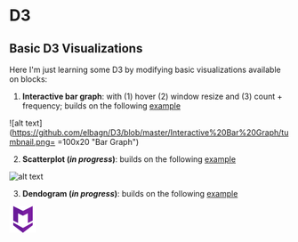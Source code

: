 # D3

## Basic D3 Visualizations

Here I'm just learning some D3 by modifying basic visualizations available on blocks:

1. **Interactive bar graph**: with (1) hover (2) window resize and (3) count + frequency; builds on the following [example](http://bl.ocks.org/Caged/6476579)

![alt text](https://github.com/elbagn/D3/blob/master/Interactive%20Bar%20Graph/tumbnail.png= =100x20 "Bar Graph")


2. **Scatterplot (*in progress*)**:  builds on the following [example](http://bl.ocks.org/weiglemc/6185069)

![alt text](https://github.com/elbagn/D3/blob/master/Scatterplot/scatter.png "Occupational Scatterplot")

3. **Dendogram (*in progress*)**: builds on the following [example](https://bl.ocks.org/mbostock/4339083)

![alt text](https://github.com/adam-p/markdown-here/raw/master/src/common/images/icon48.png "Logo Title Text 1")
